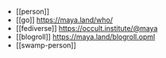 * [[person]]
* [[go]] https://maya.land/who/
* [[fediverse]] https://occult.institute/@maya
* [[blogroll]] https://maya.land/blogroll.opml
* [[swamp-person]]